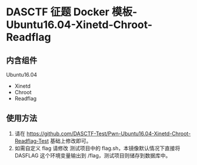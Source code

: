 # DASCTF 征题 Docker 模板-Ubuntu16.04-Xinetd-Chroot-Readflag
## 内含组件
Ubuntu16.04
- Xinetd
- Chroot
- Readflag

## 使用方法
1. 请在 https://github.com/DASCTF-Test/Pwn-Ubuntu16.04-Xinetd-Chroot-Readflag-Test  基础上修改即可。
2. 如需自定义 flag 请修改 测试项目中的 flag.sh，本镜像默认情况下直接将 DASFLAG 这个环境变量输出到 /flag，测试项目则储存到数据库中。
